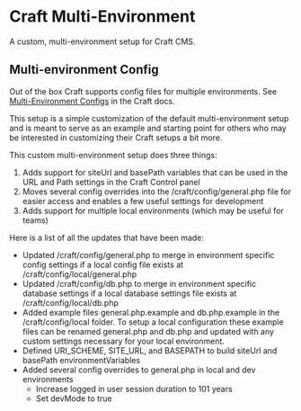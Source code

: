 
# Craft Multi-Environment

A custom, multi-environment setup for Craft CMS.

## Multi-environment Config

Out of the box Craft supports config files for multiple environments. See [Multi-Environment Configs](http://docs.buildwithcraft.com/diving-in/multi-environment-configs.html) in the Craft docs. 

This setup is a simple customization of the default multi-environment setup and is meant to serve as an example and starting point for others who may be interested in customizing their Craft setups a bit more.  

This custom multi-environment setup does three things:
1. Adds support for siteUrl and basePath variables that can be used in the URL and Path settings in the Craft Control panel
2. Moves several config overrides into the /craft/config/general.php file for easier access and enables a few useful settings for development
3. Adds support for multiple local environments (which may be useful for teams)

Here is a list of all the updates that have been made:
- Updated /craft/config/general.php to merge in environment specific config settings if a local config file exists at /craft/config/local/general.php
- Updated /craft/config/db.php to merge in environment specific database settings if a local database settings file exists at /craft/config/local/db.php
- Added example files general.php.example and db.php.example in the /craft/config/local folder.  To setup a local configuration these example files can be renamed general.php and db.php and updated with any custom settings necessary for your local environment.
- Defined URI_SCHEME, SITE_URL, and BASEPATH to build siteUrl and basePath environmentVariables
- Added several config overrides to general.php in local and dev environments
  - Increase logged in user session duration to 101 years
  - Set devMode to true
